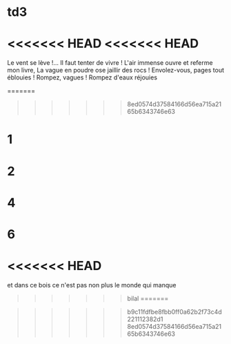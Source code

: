 # td3
<<<<<<< HEAD
<<<<<<< HEAD
=======
Le vent se lève !… Il faut tenter de vivre !
L'air immense ouvre et referme mon livre,
La vague en poudre ose jaillir des rocs !
Envolez-vous, pages tout éblouies !
Rompez, vagues ! Rompez d'eaux réjouies

=======
>>>>>>> 8ed0574d37584166d56ea715a2165b6343746e63
# 1
# 2

# 4

# 6
<<<<<<< HEAD
=======
et dans ce bois
ce n'est 
pas non 
plus le 
monde qui manque
>>>>>>> bilal
=======

>>>>>>> b9c11fdfbe8fbb0ff0a62b2f73c4d221112382d1
>>>>>>> 8ed0574d37584166d56ea715a2165b6343746e63
